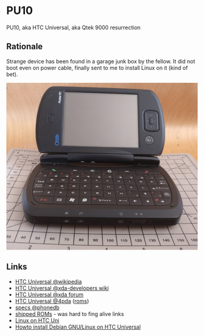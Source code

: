 # PU10
PU10, aka HTC Universal, aka Qtek 9000 resurrection

## Rationale

Strange device has been found in a garage junk box by the fellow. It did not boot even on power cable, finally sent to me to install Linux on it (kind of bet).

![PU10 Qtek 9000](img/pu10_001.png?raw=true "PU10 Qtek 9000")

## Links

- [HTC Universal @wikipedia](https://en.wikipedia.org/wiki/HTC_Universal)
- [HTC Universal @xda-developers wiki](https://forum.xda-developers.com/wiki/HTC_Universal)
- [HTC Universal @xda forum](https://forum.xda-developers.com/htc-mda-pro)
- [HTC Universal @4pda](http://4pda.ru/forum/index.php?showtopic=17581&st=0) ([roms](http://4pda.ru/forum/index.php?showtopic=81086))
- [specs @phonedb](http://phonedb.net/index.php?m=device&id=310&c=qtek_9000__htc_universal)
- [shipped ROMs](http://shipped-roms.com/index.php?category=windows%20mobile&model=Universal) - was hard to fing alive links
- [Linux on HTC Uni](http://www.unilinux.4fan.cz/)
- [Howto install Debian GNU/Linux on HTC Universal](https://www.rainbowbreeze.it/howto-install-debian-gnulinux-on-htc-universal/)
